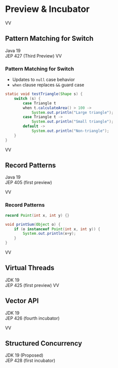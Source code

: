 # Preview & Incubator

VV

## Pattern Matching for Switch

Java 19<br/>
JEP 427 (Third Preview)
VV
### Pattern Matching for Switch

* Updates to `null` case behavior
* `when` clause replaces `&&` guard case

```java
static void testTriangle(Shape s) {
    switch (s) {
        case Triangle t
        when t.calculateArea() > 100 ->
            System.out.println("Large triangle");
        case Triangle t ->
            System.out.println("Small triangle");
        default ->
            System.out.println("Non-triangle");
    }
}
```
VV

## Record Patterns

Java 19<br/>
JEP 405 (first preview)

VV

### Record Patterns

```java
record Point(int x, int y) {}

void printSum(Object o) {
    if (o instanceof Point(int x, int y)) {
        System.out.println(x+y);
    }
}
```
VV

## Virtual Threads

JDK 19 <br/>
JEP 425 (first preview)
VV

## Vector API

JDK 19 <br/>
JEP 426 (fourth incubator)

VV

## Structured Concurrency

JDK 19 (Proposed) <br/>
JEP 428 (first incubator)